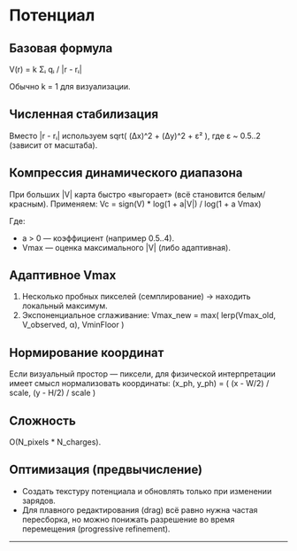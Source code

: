 # Потенциал

## Базовая формула
V(r) = k Σᵢ qᵢ / |r - rᵢ|

Обычно k = 1 для визуализации.

## Численная стабилизация
Вместо |r - rᵢ| используем sqrt( (Δx)^2 + (Δy)^2 + ε² ), где ε ~ 0.5..2 (зависит от масштаба).

## Компрессия динамического диапазона
При больших |V| карта быстро «выгорает» (всё становится белым/красным). Применяем:
Vc = sign(V) * log(1 + a|V|) / log(1 + a Vmax)

Где:
- a > 0 — коэффициент (например 0.5..4).
- Vmax — оценка максимального |V| (либо адаптивная).

## Адаптивное Vmax
1. Несколько пробных пикселей (семплирование) → находить локальный максимум.
2. Экспоненциальное сглаживание:
   Vmax_new = max( lerp(Vmax_old, V_observed, α), VminFloor )

## Нормирование координат
Если визуальный простор — пиксели, для физической интерпретации имеет смысл нормализовать координаты:
(x_ph, y_ph) = ( (x - W/2) / scale, (y - H/2) / scale )

## Сложность
O(N_pixels * N_charges).

## Оптимизация (предвычисление)
- Создать текстуру потенциала и обновлять только при изменении зарядов.
- Для плавного редактирования (drag) всё равно нужна частая пересборка, но можно понижать разрешение во время перемещения (progressive refinement).

---
